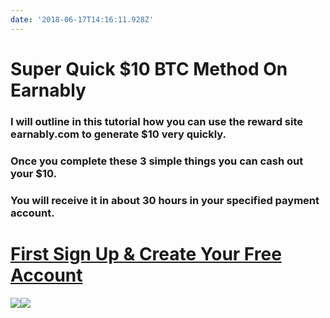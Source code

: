 ```yaml
---
date: '2018-06-17T14:16:11.928Z'
---
```

# <a id="_wcbyik9p97p8"></a>Super Quick $10 BTC Method On Earnably

### <a id="_4paibjdc3o0d"></a>I will outline in this tutorial how you can use the reward site earnably.com to generate $10 very quickly.

### <a id="_ielpmox2hvee"></a>Once you complete these 3 simple things you can cash out your $10.

### <a id="_nzj4m2guf9xy"></a>You will receive it in about 30 hours in your specified payment account.

# <a id="_snfu3g7bac29"></a>[First Sign Up & Create Your Free Account](https://earnably.com/i/LucyGotLocks)

[**![](../../../../images/img-f2337170-d780-421f-91d5-100ca3b9bbe6.jpg)**](https://earnably.com/i/LucyGotLocks)[**![](../../../../images/img-7824775e-24c6-4b68-a2fc-860f4b10374c.png)**](https://earnably.com/i/LucyGotLocks)